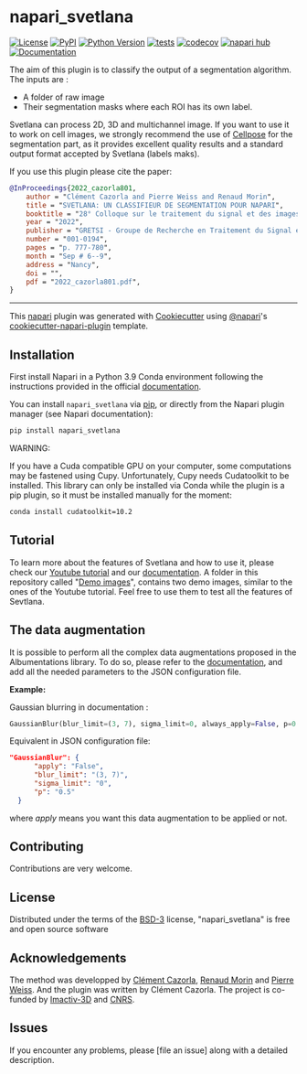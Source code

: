 # napari_svetlana

[![License](https://img.shields.io/pypi/l/napari_svetlana.svg?color=green)](https://bitbucket.org/koopa31/napari_svetlana/src/main/LICENSE)
[![PyPI](https://img.shields.io/pypi/v/napari_svetlana.svg?color=green)](https://pypi.org/project/napari_svetlana)
[![Python Version](https://img.shields.io/pypi/pyversions/napari_svetlana.svg?color=green)](https://python.org)
[![tests](https://bitbucket.org/koopa31/napari_svetlana/workflows/tests/badge.svg)](https://bitbucket.org/koopa31/napari_svetlana/actions)
[![codecov](https://codecov.io/gh/koopa31/napari_svetlana/branch/main/graph/badge.svg)](https://codecov.io/gh/koopa31/napari_svetlana)
[![napari hub](https://img.shields.io/endpoint?url=https://api.napari-hub.org/shields/napari_svetlana)](https://napari-hub.org/plugins/napari-svetlana)
[![Documentation](https://readthedocs.org/projects/svetlana-documentation/badge/?version=latest)](https://svetlana-documentation.readthedocs.io/en/latest/)

The aim of this plugin is to classify the output of a segmentation algorithm.
The inputs are :
<ul>
  <li>A folder of raw image</li>
  <li>Their segmentation masks where each ROI has its own label.</li>
</ul>

Svetlana can process 2D, 3D and multichannel image. If you want to use it to work on cell images, we strongly
recommend the use of [Cellpose](https://www.cellpose.org) for the segmentation part, as it provides excellent quality results and a standard output format
accepted by Svetlana (labels maks). 

If you use this plugin please cite the paper: 

```bibtex
@InProceedings{2022_cazorla801,
	author = "Clément Cazorla and Pierre Weiss and Renaud Morin",
	title = "SVETLANA: UN CLASSIFIEUR DE SEGMENTATION POUR NAPARI",
	booktitle = "28° Colloque sur le traitement du signal et des images",
	year = "2022",
	publisher = "GRETSI - Groupe de Recherche en Traitement du Signal et des Images",
	number = "001-0194",
	pages = "p. 777-780",
	month = "Sep # 6--9",
	address = "Nancy",
	doi = "",
	pdf = "2022_cazorla801.pdf",
}
```

----------------------------------

This [napari] plugin was generated with [Cookiecutter] using [@napari]'s [cookiecutter-napari-plugin] template.

<!--
Don't miss the full getting started guide to set up your new package:
https://github.com/napari/cookiecutter-napari-plugin#getting-started

and review the napari docs for plugin developers:
https://napari.org/plugins/stable/index.html
-->

## Installation

First install Napari in a Python 3.9 Conda environment following the instructions provided
in the official [documentation](https://napari.org/stable/tutorials/fundamentals/installation.html).

You can install `napari_svetlana` via [pip], or directly from the Napari plugin manager (see Napari documentation):
```bash
pip install napari_svetlana
```
WARNING:

If you have a Cuda compatible GPU on your computer, some computations may be fastened
using Cupy. Unfortunately, Cupy needs Cudatoolkit to be installed. This library can only be installed via 
Conda while the plugin is a pip plugin, so it must be installed manually for the moment:
```bash
conda install cudatoolkit=10.2 
```

## Tutorial

To learn more about the features of
Svetlana and how to use it, please check our [Youtube tutorial](https://youtube.com) and
our [documentation](https://svetlana-documentation.readthedocs.io/en/latest/).
A folder in this repository called "[Demo images](https://bitbucket.org/koopa31/napari_svetlana/src/main/Demo%20images/)", contains two demo images, similar to the ones
of the Youtube tutorial. Feel free to use them to test all the features of Sevtlana.

## The data augmentation 

It is possible to perform all the complex data augmentations proposed in the Albumentations
library. To do so, please refer to the [documentation](https://albumentations.ai/docs/getting_started/transforms_and_targets/),
and add all the needed parameters to the JSON configuration file.

**Example:**

Gaussian blurring in documentation :

```python
GaussianBlur(blur_limit=(3, 7), sigma_limit=0, always_apply=False, p=0.5)
```

Equivalent in JSON configuration file:
```json
"GaussianBlur": {
      "apply": "False",
      "blur_limit": "(3, 7)",
      "sigma_limit": "0", 
      "p": "0.5"
  }
```

where _apply_ means you want this data augmentation to be applied or not.

## Contributing

Contributions are very welcome.

## License

Distributed under the terms of the [BSD-3] license,
"napari_svetlana" is free and open source software

## Acknowledgements

The method was developped by [Clément Cazorla](https://koopa31.github.io/), [Renaud Morin](https://www.linkedin.com/in/renaud-morin-6a42665b/?originalSubdomain=fr) and [Pierre Weiss](https://www.math.univ-toulouse.fr/~weiss/). And the plugin was written by
Clément Cazorla. The project is co-funded by [Imactiv-3D](https://www.imactiv-3d.com/) and [CNRS](https://www.cnrs.fr/fr).

## Issues

If you encounter any problems, please [file an issue] along with a detailed description.

[napari]: https://github.com/napari/napari
[Cookiecutter]: https://github.com/audreyr/cookiecutter
[@napari]: https://github.com/napari
[MIT]: http://opensource.org/licenses/MIT
[BSD-3]: http://opensource.org/licenses/BSD-3-Clause
[GNU GPL v3.0]: http://www.gnu.org/licenses/gpl-3.0.txt
[GNU LGPL v3.0]: http://www.gnu.org/licenses/lgpl-3.0.txt
[Apache Software License 2.0]: http://www.apache.org/licenses/LICENSE-2.0
[Mozilla Public License 2.0]: https://www.mozilla.org/media/MPL/2.0/index.txt
[cookiecutter-napari-plugin]: https://github.com/napari/cookiecutter-napari-plugin

[napari]: https://github.com/napari/napari
[tox]: https://tox.readthedocs.io/en/latest/
[pip]: https://pypi.org/project/pip/
[PyPI]: https://pypi.org/
